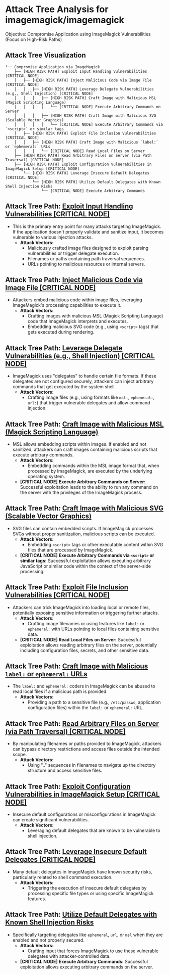 # Attack Tree Analysis for imagemagick/imagemagick

Objective: Compromise Application using ImageMagick Vulnerabilities (Focus on High-Risk Paths)

## Attack Tree Visualization

```
└── Compromise Application via ImageMagick
    ├── [HIGH RISK PATH] Exploit Input Handling Vulnerabilities [CRITICAL NODE]
    │   ├── [HIGH RISK PATH] Inject Malicious Code via Image File [CRITICAL NODE]
    │   │   ├── [HIGH RISK PATH] Leverage Delegate Vulnerabilities (e.g., Shell Injection) [CRITICAL NODE]
    │   │   │   ├── [HIGH RISK PATH] Craft Image with Malicious MSL (Magick Scripting Language)
    │   │   │   │   └── [CRITICAL NODE] Execute Arbitrary Commands on Server
    │   │   │   ├── [HIGH RISK PATH] Craft Image with Malicious SVG (Scalable Vector Graphics)
    │   │   │   │   └── [CRITICAL NODE] Execute Arbitrary Commands via `<script>` or similar tags
    │   ├── [HIGH RISK PATH] Exploit File Inclusion Vulnerabilities [CRITICAL NODE]
    │   │   ├── [HIGH RISK PATH] Craft Image with Malicious `label:` or `ephemeral:` URLs
    │   │   │   └── [CRITICAL NODE] Read Local Files on Server
    ├── [HIGH RISK PATH] Read Arbitrary Files on Server (via Path Traversal) [CRITICAL NODE]
    ├── [HIGH RISK PATH] Exploit Configuration Vulnerabilities in ImageMagick Setup [CRITICAL NODE]
        └── [HIGH RISK PATH] Leverage Insecure Default Delegates [CRITICAL NODE]
            └── [HIGH RISK PATH] Utilize Default Delegates with Known Shell Injection Risks
                └── [CRITICAL NODE] Execute Arbitrary Commands
```


## Attack Tree Path: [Exploit Input Handling Vulnerabilities [CRITICAL NODE]](./attack_tree_paths/exploit_input_handling_vulnerabilities__critical_node_.md)

*   This is the primary entry point for many attacks targeting ImageMagick. If the application doesn't properly validate and sanitize input, it becomes vulnerable to various injection attacks.
    *   **Attack Vectors:**
        *   Maliciously crafted image files designed to exploit parsing vulnerabilities or trigger delegate execution.
        *   Filenames or paths containing path traversal sequences.
        *   URLs pointing to malicious resources or internal servers.

## Attack Tree Path: [Inject Malicious Code via Image File [CRITICAL NODE]](./attack_tree_paths/inject_malicious_code_via_image_file__critical_node_.md)

*   Attackers embed malicious code within image files, leveraging ImageMagick's processing capabilities to execute it.
    *   **Attack Vectors:**
        *   Crafting images with malicious MSL (Magick Scripting Language) code that ImageMagick interprets and executes.
        *   Embedding malicious SVG code (e.g., using `<script>` tags) that gets executed during rendering.

## Attack Tree Path: [Leverage Delegate Vulnerabilities (e.g., Shell Injection) [CRITICAL NODE]](./attack_tree_paths/leverage_delegate_vulnerabilities__e_g___shell_injection___critical_node_.md)

*   ImageMagick uses "delegates" to handle certain file formats. If these delegates are not configured securely, attackers can inject arbitrary commands that get executed by the system shell.
    *   **Attack Vectors:**
        *   Crafting image files (e.g., using formats like `msl:`, `ephemeral:`, `url:`) that trigger vulnerable delegates and allow command injection.

## Attack Tree Path: [Craft Image with Malicious MSL (Magick Scripting Language)](./attack_tree_paths/craft_image_with_malicious_msl__magick_scripting_language_.md)

*   MSL allows embedding scripts within images. If enabled and not sanitized, attackers can craft images containing malicious scripts that execute arbitrary commands.
    *   **Attack Vectors:**
        *   Embedding commands within the MSL image format that, when processed by ImageMagick, are executed by the underlying operating system.
    *   **[CRITICAL NODE] Execute Arbitrary Commands on Server:** Successful exploitation leads to the ability to run any command on the server with the privileges of the ImageMagick process.

## Attack Tree Path: [Craft Image with Malicious SVG (Scalable Vector Graphics)](./attack_tree_paths/craft_image_with_malicious_svg__scalable_vector_graphics_.md)

*   SVG files can contain embedded scripts. If ImageMagick processes SVGs without proper sanitization, malicious scripts can be executed.
    *   **Attack Vectors:**
        *   Embedding `<script>` tags or other executable content within SVG files that are processed by ImageMagick.
    *   **[CRITICAL NODE] Execute Arbitrary Commands via `<script>` or similar tags:** Successful exploitation allows executing arbitrary JavaScript or similar code within the context of the server-side processing.

## Attack Tree Path: [Exploit File Inclusion Vulnerabilities [CRITICAL NODE]](./attack_tree_paths/exploit_file_inclusion_vulnerabilities__critical_node_.md)

*   Attackers can trick ImageMagick into loading local or remote files, potentially exposing sensitive information or triggering further attacks.
    *   **Attack Vectors:**
        *   Crafting image filenames or using features like `label:` or `ephemeral:` with URLs pointing to local files containing sensitive data.
    *   **[CRITICAL NODE] Read Local Files on Server:** Successful exploitation allows reading arbitrary files on the server, potentially including configuration files, secrets, and other sensitive data.

## Attack Tree Path: [Craft Image with Malicious `label:` or `ephemeral:` URLs](./attack_tree_paths/craft_image_with_malicious__label__or__ephemeral__urls.md)

*   The `label:` and `ephemeral:` coders in ImageMagick can be abused to read local files if a malicious path is provided.
    *   **Attack Vectors:**
        *   Providing a path to a sensitive file (e.g., `/etc/passwd`, application configuration files) within the `label:` or `ephemeral:` URL.

## Attack Tree Path: [Read Arbitrary Files on Server (via Path Traversal) [CRITICAL NODE]](./attack_tree_paths/read_arbitrary_files_on_server__via_path_traversal___critical_node_.md)

*   By manipulating filenames or paths provided to ImageMagick, attackers can bypass directory restrictions and access files outside the intended scope.
    *   **Attack Vectors:**
        *   Using ".." sequences in filenames to navigate up the directory structure and access sensitive files.

## Attack Tree Path: [Exploit Configuration Vulnerabilities in ImageMagick Setup [CRITICAL NODE]](./attack_tree_paths/exploit_configuration_vulnerabilities_in_imagemagick_setup__critical_node_.md)

*   Insecure default configurations or misconfigurations in ImageMagick can create significant vulnerabilities.
    *   **Attack Vectors:**
        *   Leveraging default delegates that are known to be vulnerable to shell injection.

## Attack Tree Path: [Leverage Insecure Default Delegates [CRITICAL NODE]](./attack_tree_paths/leverage_insecure_default_delegates__critical_node_.md)

*   Many default delegates in ImageMagick have known security risks, particularly related to shell command execution.
    *   **Attack Vectors:**
        *   Triggering the execution of insecure default delegates by processing specific file types or using specific ImageMagick features.

## Attack Tree Path: [Utilize Default Delegates with Known Shell Injection Risks](./attack_tree_paths/utilize_default_delegates_with_known_shell_injection_risks.md)

*   Specifically targeting delegates like `ephemeral`, `url`, or `msl` when they are enabled and not properly secured.
    *   **Attack Vectors:**
        *   Crafting input that forces ImageMagick to use these vulnerable delegates with attacker-controlled data.
    *   **[CRITICAL NODE] Execute Arbitrary Commands:** Successful exploitation allows executing arbitrary commands on the server.

